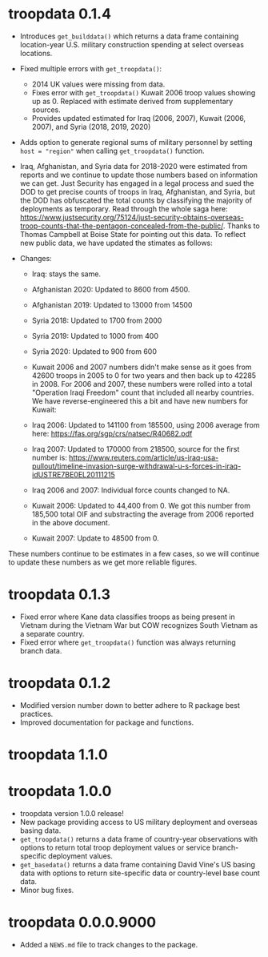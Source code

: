 # troopdata 0.1.4

* Introduces `get_builddata()` which returns a data frame containing location-year U.S. military construction spending at select overseas locations.
* Fixed multiple errors with `get_troopdata()`:
  * 2014 UK values were missing from data.
  * Fixes error with  `get_troopdata()` Kuwait 2006 troop values showing up as 0. Replaced with estimate derived from supplementary sources.
  * Provides updated estimated for Iraq (2006, 2007), Kuwait (2006, 2007), and Syria (2018, 2019, 2020)
* Adds option to generate regional sums of military personnel by setting `host = "region"` when calling `get_troopdata()` function.

* Iraq, Afghanistan, and Syria data for 2018-2020 were estimated from reports and we continue to update those numbers based on information we can get. Just Security has engaged in a legal process and sued the DOD to get precise counts of troops in Iraq, Afghanistan, and Syria, but the DOD has obfuscated the total counts by classifying the majority of deployments as temporary. Read through the whole saga here: https://www.justsecurity.org/75124/just-security-obtains-overseas-troop-counts-that-the-pentagon-concealed-from-the-public/. Thanks to Thomas Campbell at Boise State for pointing out this data. To reflect new public data, we have updated the stimates as follows:

* Changes:
  * Iraq: stays the same.
  * Afghanistan 2020: Updated to 8600 from 4500. 
  * Afghanistan 2019: Updated to 13000 from 14500
  * Syria 2018: Updated to 1700 from 2000
  * Syria 2019: Updated to 1000 from 400
  * Syria 2020: Updated to 900 from 600

  * Kuwait 2006 and 2007 numbers didn't make sense as it goes from 42600 troops in 2005 to 0 for two years and then back up to 42285 in 2008. For 2006 and 2007, these numbers were rolled into a total "Operation Iraqi Freedom" count that included all nearby countries. We have reverse-engineered this a bit and have new numbers for Kuwait:

  * Iraq 2006: Updated to 141100 from 185500, using 2006 average from here: https://fas.org/sgp/crs/natsec/R40682.pdf
  * Iraq 2007: Updated to 170000 from 218500, source for the first number is: https://www.reuters.com/article/us-iraq-usa-pullout/timeline-invasion-surge-withdrawal-u-s-forces-in-iraq-idUSTRE7BE0EL20111215
  * Iraq 2006 and 2007: Individual force counts changed to NA.
  * Kuwait 2006: Updated to 44,400 from 0. We got this number from 185,500 total OIF and substracting the average from 2006 reported in the above document.
  * Kuwait 2007: Update to 48500 from 0.

These numbers continue to be estimates in a few cases, so we will continue to update these numbers as we get more reliable figures.

# troopdata 0.1.3

* Fixed error where Kane data classifies troops as being present in Vietnam during the Vietnam War but COW recognizes South Vietnam as a separate country.
* Fixed error where `get_troopdata()` function was always returning branch data.

# troopdata 0.1.2

* Modified version number down to better adhere to R package best practices.
* Improved documentation for package and functions.

# troopdata 1.1.0

# troopdata 1.0.0

* troopdata version 1.0.0 release!
* New package providing access to US military deployment and overseas basing data.
* `get_troopdata()` returns a data frame of country-year observations with options to return total troop deployment values or service branch-specific deployment values.
* `get_basedata()` returns a data frame containing David Vine's US basing data with options to return site-specific data or country-level base count data.
* Minor bug fixes.

# troopdata 0.0.0.9000

* Added a `NEWS.md` file to track changes to the package.
